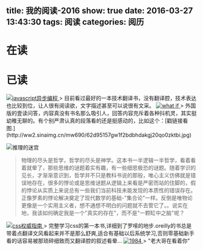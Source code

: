 title: 我的阅读-2016
show: true
date: 2016-03-27 13:43:30
tags: 阅读
categories: 阅历
---
# 在读

# 已读

<a class="fancybox" rel="group" href="http://www.amazon.cn/gp/product/B00JVLEYY2/ref=as_li_tf_tl?ie=UTF8&camp=536&creative=3200&creativeASIN=B00JVLEYY2&linkCode=as2&tag=dante-23">
    <img src="https://img1.doubanio.com/lpic/s26700273.jpg" alt="javascript异步编程" />
</a>
> 目前看过最好的一本技术翻译书，没有翻译腔，技术表达也比较到位，让人很有阅读欲，文字描述甚至可以说很有文采。

<a class="fancybox" rel="group" href="http://www.amazon.cn/gp/product/B00W4R6JV6/ref=as_li_tf_tl?ie=UTF8&camp=536&creative=3200&creativeASIN=B00W4R6JV6&linkCode=as2&tag=dante-23">
    <img src="http://img3.douban.com/lpic/s28059454.jpg" alt="what if" />
</a>
> 外国版的壹读问答，内容真没有书名那么吸引人，回答内容充斥着各种抖机灵，其实挺幼稚无聊的。有个别严肃认真的段落看的还是挺感动的，比如这个：[戳链接看图.](http://ww2.sinaimg.cn/mw690/62d95157gw1f2bdbhdakgj20qo0zktbi.jpg)

![推理的迷宫](https://img1.doubanio.com/lpic/s1433523.jpg)
> 物理的尽头是哲学，哲学的尽头是神学。这本书一半逻辑一半哲学，看着看着就晕了，那些思维的谜题着实有趣，有一些细思极恐的谜题。随着学识的见长，才渐渐意识到，哲学并不只是教科书说的那般，唯心主义仿佛就是错误地存在，很多的悖论或是思维谜题从逻辑上来看是严密而站的住脚的，假的悖论从实质上来说总有一些我们当前科技未能发现的本质性的错误存在。正像罗素的悖论解决奠定了现代数学的基础-"集合论"一样。反倒是唯物论更像是一个实用主义者，想不通想不明白的问题就不去管它了。。说实在地，我该如何确定我是一个"真实的存在"，而不是"一颗缸中之脑"呢？

<!--more-->

<a class="fancybox" rel="group" href="http://www.amazon.cn/gp/product/B0011F5SIC/ref=as_li_qf_sp_asin_il_tl?ie=UTF8&camp=536&creative=3200&creativeASIN=B0011F5SIC&linkCode=as2&tag=dante-23">
    <img src="http://img3.douban.com/lpic/s2921314.jpg" alt="css权威指南" />
</a>
> 完整学习css的第一本书,详细到了罗嗦的地步.oreilly的书总是带着点翻译文风看起来并不是那么舒爽,适合有基础以后系统学习,否则零基础新手看的话容易被那琐碎细致而又翻译腔的叙述看晕...

<a class="fancybox" rel="group" href="http://www.amazon.cn/gp/product/B00C947WME/ref=as_li_qf_sp_asin_tl?ie=UTF8&camp=536&creative=3200&creativeASIN=B00C947WME&linkCode=as2&tag=dante-23">
    <img src="http://img3.doubanio.com/lpic/s26372338.jpg" alt="1984" />
</a>
> "老大哥在看着你"

